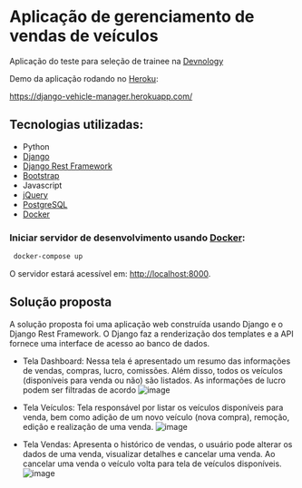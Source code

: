 # Aplicação de gerenciamento de vendas de veículos

Aplicação do teste para seleção de trainee na [Devnology](https://devnology.com.br/)

Demo da aplicação rodando no [Heroku](https://www.heroku.com/):

https://django-vehicle-manager.herokuapp.com/

## Tecnologias utilizadas:
* Python
* [Django](https://www.djangoproject.com/)
* [Django Rest Framework](https://www.django-rest-framework.org/)
* [Bootstrap](https://getbootstrap.com/)
* Javascript
* [jQuery](https://jquery.com/)
* [PostgreSQL](https://www.postgresql.org/)
* [Docker](https://www.docker.com/)


### Iniciar servidor de desenvolvimento usando [Docker](https://www.docker.com/):
```bash
 docker-compose up
```
O servidor estará acessível em: [http://localhost:8000](http://localhost:8000).

## Solução proposta

A solução proposta foi uma aplicação web construída usando Django e o Django Rest Framework. O Django faz a renderização dos templates e a API fornece uma interface de acesso ao banco de dados.

* Tela Dashboard: Nessa tela é apresentado um resumo das informações de vendas, compras, lucro, comissões. Além disso, todos os veículos (disponíveis para venda ou não) são listados. As informações de lucro podem ser filtradas de acordo 
![image](https://user-images.githubusercontent.com/52494917/124048288-5c5c6380-d9ec-11eb-91c1-067b665b1f1e.png)

* Tela Veículos: Tela responsável por listar os veículos disponíveis para venda, bem como adição de um novo veículo (nova compra), remoção, edição e realização de uma venda.
![image](https://user-images.githubusercontent.com/52494917/124048623-210e6480-d9ed-11eb-84fe-2d8289b5a7a5.png)

* Tela Vendas: Apresenta o histórico de vendas, o usuário pode alterar os dados de uma venda, visualizar detalhes e cancelar uma venda. Ao cancelar uma venda o veículo volta para tela de veículos disponíveis.
![image](https://user-images.githubusercontent.com/52494917/124049116-2d46f180-d9ee-11eb-8297-8f82e304903b.png)


